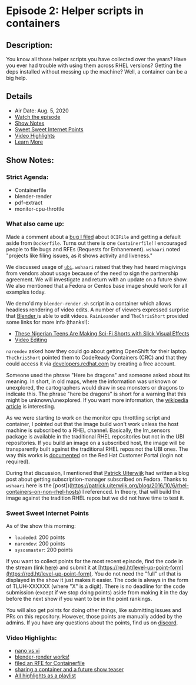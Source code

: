 # Episode 2: Helper scripts in containers

## Description:
You know all those helper scripts you have collected over the years? Have you ever had trouble with using them across RHEL versions? Getting the deps installed without messing up the machine? Well, a container can be a big help.

## Details
* Air Date: Aug. 5, 2020
* [Watch the episode](https://youtu.be/tIdM8xDREL0)
* [Show Notes](#show-notes)
* [Sweet Sweet Internet Points](#sweet-sweet-internet-points)
* [Video Highlights](#video-highlights)
* [Learn More](https://red.ht/leveluphour)

## Show Notes:

### Strict Agenda:
* Containerfile
* blender-render
* pdf-extract
* monitor-cpu-throttle

### What also came up:

Made a comment about a [bug I filed](https://github.com/containers/podman/issues/7225) about `OCIFile` and getting a default aside from `Dockerfile`.
Turns out there is one `Containerfile`!
I encouraged people to file bugs and RFEs (Requests for Enhanement).
`wshaari` noted "projects like filing issues, as it shows activity and liveness."

We discussed usage of [`ubi`](https://www.redhat.com/en/blog/introducing-red-hat-universal-base-image).
`wshaari` raised that they had heard misgivings from vendors about usage because of the need to sign the partnership agreement.
We will investigate and return with an update on a future show.
We also mentioned that a Fedora or Centos base image should work for all examples today.

We demo'd my `blender-render.sh` script in a container which allows headless rendering of video edits.
A number of viewers expressed surprise that [Blender ](https://www.blender.org/) is able to edit videos.
`RainLeander` and `TheChrisShort` provided some links for more info (thanks!):
* [These Nigerian Teens Are Making Sci-Fi Shorts with Slick Visual Effects](https://kottke.org/19/08/these-nigerian-teens-are-making-sci-fi-shorts-with-slick-visual-effects)
* [Video Editing](https://www.blender.org/features/video-editing/)

`narendev` asked how they could go about getting OpenShift for their laptop.
`TheChrisShort` pointed them to CodeReady Containers (CRC) and that they could access it via [developers.redhat.com](https://developers.redhat.com) by creating a free account.

Someone used the phrase "Here be dragons" and someone asked about its meaning.
In short, in old maps, where the information was unknown or unexplored, the cartographers would draw in sea monsters or dragons to indicate this.
The phrase "here be dragons" is short for a warning that this might be unknown/unexplored.
If you want more information, the [wikipedia article](https://en.m.wikipedia.org/wiki/Here_be_dragons) is interesting.

As we were starting to work on the monitor cpu throttling script and container, I pointed out that the image build won't work unless the host machine is subscribed to a RHEL channel.
Basically, the lm_sensors package is available in the traditional RHEL repositories but not in the UBI repositories.
If you build an image on a subscribed host, the image will be transparently built against the traditional RHEL repos not the UBI ones.
The way this works is [documented](https://access.redhat.com/documentation/en-us/red_hat_enterprise_linux/8/html/building_running_and_managing_containers/using_red_hat_universal_base_images_standard_minimal_and_runtimes#adding_software_to_a_ubi_container_subscribed_host) on the Red Hat Customer Portal (login not required).

During that discussion, I mentioned that [Patrick Uiterwijk](https://patrick.uiterwijk.org/) had written a blog post about getting subscription-manager subscribed on Fedora.
Thanks to `wshaari` here is the [post])(https://patrick.uiterwijk.org/blog/2016/10/6/rhel-containers-on-non-rhel-hosts) I referenced.
In theory, that will build the image against the tradition RHEL repos but we did not have time to test it.

### Sweet Sweet Internet Points
As of the show this morning:
* `loadeded`: 200 points
* `narendev`: 200 points
* `sysosmaster`: 200 points

If you want to collect points for the most recent episode, find the code in the stream (link [here](#details)) and submit it at [https://red.ht/level-up-point-form](https://red.ht/level-up-point-form).
You do not need the "full" url that is displayed in the show it just makes it easier.
The code is always in the form of TLUH-XXXXXX (where "X" is a digit).
There is no deadline for the code submission (except if we stop doing points) aside from making it in the day before the next show if you want to be in the point rankings.

You will also get points for doing other things, like submitting issues and PRs on this repository.
However, those points are manually added by the admins.
If you have any questions about the points, find us on [discord](https://discord.gg/5VMVGJt).

### Video Highlights:
* [nano vs vi](https://youtu.be/QmArB_0EU6Q)
* [blender-render works!](https://youtu.be/4NU5j9l7lpY)
* [filed an RFE for Containerfile](https://youtu.be/5b_lNBUtbgY)
* [sharing a container and a future show teaser](https://youtu.be/QlHe9tbihc8)
* [All highlights as a playlist](https://www.youtube.com/playlist?list=PLbwVPt31Dtta985m8QAobJyi9H_LJrNm4)
